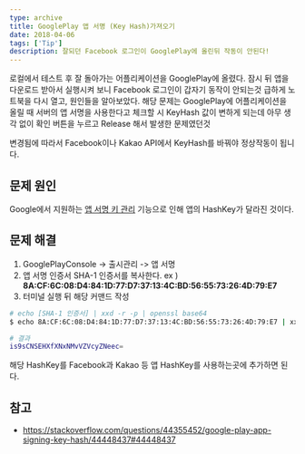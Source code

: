 ```yaml
---
type: archive
title: GooglePlay 앱 서명 (Key Hash)가져오기
date: 2018-04-06
tags: ['Tip']
description: 잘되던 Facebook 로그인이 GooglePlay에 올린뒤 작동이 안된다!
---
```


로컬에서 테스트 후 잘 돌아가는 어플리케이션을 GooglePlay에 올렸다. 잠시 뒤 앱을 다운로드 받아서 실행시켜 보니 Facebook 로그인이 갑자기 동작이 안되는것 급하게 노트북을 다시 열고, 원인들을 알아보았다. 해당 문제는 GooglePlay에 어플리케이션을 올릴 때 서버의 앱 서명을 사용한다고 체크할 시 KeyHash 값이 변하게 되는데 아무 생각 없이 확인 버튼을 누르고 Release 해서 발생한 문제였던것

변경됨에 따라서 Facebook이나 Kakao API에서 KeyHash를 바꿔야 정상작동이 됩니다.

## 문제 원인

Google에서 지원하는 [앱 서명 키 관리](https://support.google.com/googleplay/android-developer/answer/7384423?hl=ko) 기능으로 인해 앱의 HashKey가 달라진 것이다.

## 문제 해결

1. GooglePlayConsole -> 출시관리 -> 앱 서명
2. 앱 서명 인증서 SHA-1 인증서를 복사한다. ex ) **8A:CF:6C:08:D4:84:1D:77:D7:37:13:4C:BD:56:55:73:26:4D:79:E7**
3. 터미널 실행 뒤 해당 커맨드 작성

```bash
# echo [SHA-1 인증서] | xxd -r -p | openssl base64
$ echo 8A:CF:6C:08:D4:84:1D:77:D7:37:13:4C:BD:56:55:73:26:4D:79:E7 | xxd -r -p | openssl base64

# 결과
is9sCNSEHXfXNxNMvVZVcyZNeec=
```

해당 HashKey를 Facebook과 Kakao 등 앱 HashKey를 사용하는곳에 추가하면 된다.

## 참고

* https://stackoverflow.com/questions/44355452/google-play-app-signing-key-hash/44448437#44448437